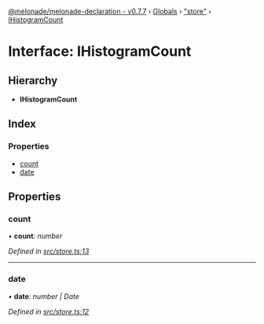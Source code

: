 [@melonade/melonade-declaration - v0.7.7](../README.md) › [Globals](../globals.md) › ["store"](../modules/_store_.md) › [IHistogramCount](_store_.ihistogramcount.md)

# Interface: IHistogramCount

## Hierarchy

* **IHistogramCount**

## Index

### Properties

* [count](_store_.ihistogramcount.md#count)
* [date](_store_.ihistogramcount.md#date)

## Properties

###  count

• **count**: *number*

*Defined in [src/store.ts:13](https://github.com/devit-tel/melonade-declaration/blob/3e3ea40/src/store.ts#L13)*

___

###  date

• **date**: *number | Date*

*Defined in [src/store.ts:12](https://github.com/devit-tel/melonade-declaration/blob/3e3ea40/src/store.ts#L12)*
